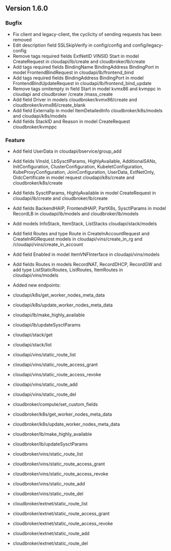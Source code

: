 ## Version 1.6.0

### Bugfix
- Fix client and legacy-client, the cyclicity of sending requests has been removed
- Edit description field SSLSkipVerify in config/config and config/legacy-config
- Remove tags required fields ExtNetID VINSID Start in model CreateRequest in cloudapi/lb/create and cloudbroker/lb/create
- Add tags required fields BindingName BindingAddress BindingPort in model FrontendBindRequest in cloudapi/lb/frontend_bind 
- Add tags required fields BindingAddress BindingPort in model FrontendBindUpdateRequest in cloudapi/lb/frontend_bind_update
- Remove tags omitempty in field Start in model kvmx86 and kvmppc in cloudapi and cloudbroker /create /mass_create
- Add field Driver in models cloudbroker/kvmx86/create and cloudbroker/kvmx86/create_blank
- Add field ExternalIp in model ItemDetailedInfo cloudbroker/k8s/models and cloudapi/k8s/models 
- Add fields StackID and Reason in model CreateRequest cloudbroker/kvmppc

### Feature
- Add field UserData in cloudapi/bservice/group_add
- Add fields VinsId, LbSysctlParams, HighlyAvailable, AdditionalSANs, InitConfiguration, ClusterConfiguration, KubeletConfiguration, KubeProxyConfiguration, JoinConfiguration, UserData, ExtNetOnly, OidcCertificate in model request cloudapi/k8s/create and cloudbroker/k8s/create  
- Add fields SysctlParams, HighlyAvailable in model CreateRequest in cloudapi/lb/create and cloudbroker/lb/create
- Add fields BackendHAIP, FrontendHAIP, PartK8s, SysctlParams in model RecordLB in cloudapi/lb/models and cloudbroker/lb/models
- Add models InfoStack, ItemStack, ListStacks cloudapi/stack/models
- Add field Routes and type Route in CreateInAccountRequest and CreateInRGRequest models in cloudapi/vins/create_in_rg and /cloudapi/vins/create_in_account
- Add field Enabled in model ItemVNFInterface in cloudapi/vins/models 
- Add fields Routes in models RecordNAT, RecordDHCP, RecordGW and add type ListStaticRoutes, ListRoutes, ItemRoutes in cloudapi/vins/models 

- Added new endpoints:
- cloudapi/k8s/get_worker_nodes_meta_data
- cloudapi/k8s/update_worker_nodes_meta_data
- cloudapi/lb/make_highly_available
- cloudapi/lb/updateSysctParams
- cloudapi/stack/get
- cloudapi/stack/list
- cloudapi/vins/static_route_list
- cloudapi/vins/static_route_access_grant
- cloudapi/vins/static_route_access_revoke
- cloudapi/vins/static_route_add
- cloudapi/vins/static_route_del
- cloudbroker/compute/set_custom_fields
- cloudbroker/k8s/get_worker_nodes_meta_data
- cloudbroker/k8s/update_worker_nodes_meta_data
- cloudbroker/lb/make_highly_available
- cloudbroker/lb/updateSysctParams
- cloudbroker/vins/static_route_list
- cloudbroker/vins/static_route_access_grant
- cloudbroker/vins/static_route_access_revoke
- cloudbroker/vins/static_route_add
- cloudbroker/vins/static_route_del
- cloudbroker/extnet/static_route_list
- cloudbroker/extnet/static_route_access_grant
- cloudbroker/extnet/static_route_access_revoke
- cloudbroker/extnet/static_route_add
- cloudbroker/extnet/static_route_del


